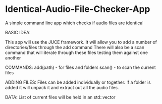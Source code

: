 # Identical-Audio-File-Checker-App
A simple command line app which checks if audio files are identical

BASIC IDEA:

This app will use the JUCE framework.
It will allow you to add a number of directories/files through the add command
There will also be a scan command that will iterate through these files testing them against one another


COMMANDS:
add(path) - for files and folders
scan() - to scan the current files

ADDING FILES:
Files can be added individually or together. If a folder is added it will unpack it and extract out all the audio files.

DATA:
List of current files will be held in an std::vector<File>
